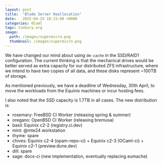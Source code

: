 ```yaml
---
layout: post
title:  "Blade Server Reallocation"
date:   2025-04-25 10:15:00 +0000
categories: OCaml
tags: tunbury.org
image:
  path: /images/supermicro.png
  thumbnail: /images/supermicro.png
---
```


We have changed our mind about using `dm-cache` in the SSD/RAID1 configuration. The current thinking is that the mechanical drives would be better served as extra capacity for our distributed ZFS infrastructure, where we intend to have two copies of all data, and these disks represent ~100TB of storage.

As mentioned previously, we have a deadline of Wednesday, 30th April, to move the workloads from the Equinix machines or incur hosting fees.

I also noted that the SSD capacity is 1.7TB in all cases. The new distribution is:

- rosemary: FreeBSD CI Worker (releasing spring & summer)
- oregano: OpenBSD CI Worker (releasing bremusa)
- basil: Equinix c2-2 (registry.ci.dev)
- mint: @mte24 workstation
- thyme: spare
- chives: Equinix c2-4 (opam-repo-ci) + Equinix c2-3 (OCaml-ci) + Equinix c2-1 (preview.dune.dev)
- dill: spare
- sage: docs-ci (new implementation, eventually replacing eumache)
